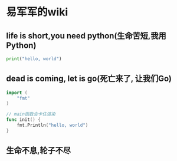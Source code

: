 # 易军军的wiki

## life is short,you need python(生命苦短,我用Python)

```python
print("hello, world")
```

## dead is coming, let is go(死亡来了, 让我们Go)

```go
import (
    "fmt"
)

// main函数会卡住渲染
func init() {
    fmt.Println("hello, world")
}
```

## 生命不息,轮子不尽